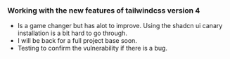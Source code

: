 ### Working with the new features of tailwindcss version 4
- Is a game changer but has alot to improve. Using the shadcn ui canary installation is a bit hard to go through.
- I will be back for a full project base soon.
- Testing to confirm the vulnerability if there is a bug.